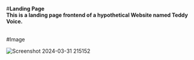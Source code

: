 #<b>Landing Page</b><br>
<b>This is a landing page frontend of a hypothetical Website named Teddy Voice.</b>

<br>
#Image <br>

![Screenshot 2024-03-31 215152](https://github.com/SHRISTI-125/Teddy_Voice/assets/136554443/67abfc8d-00a4-4a3e-aef9-c2d23641f26f)
